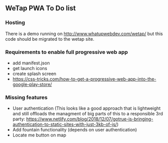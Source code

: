 ## WeTap PWA To Do list

### Hosting

There is a demo running on http://www.whatupwebdev.com/wetap/ but this code should be migrated to the wetap site.

### Requirements to enable full progressive web app

- add manifest.json
- get launch icons
- create splash screen
- https://css-tricks.com/how-to-get-a-progressive-web-app-into-the-google-play-store/

### Missing features

- User authentication (This looks like a good approach that is lightweight and still offloads the managment of big parts of this to a responsible 3rd party: https://www.netlify.com/blog/2018/12/07/gotrue-js-bringing-authentication-to-static-sites-with-just-3kb-of-js/)
- Add fountain functionality (depends on user authentication)
- Locate me button on map